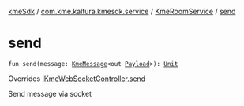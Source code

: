 [kmeSdk](../../index.md) / [com.kme.kaltura.kmesdk.service](../index.md) / [KmeRoomService](index.md) / [send](./send.md)

# send

`fun send(message: `[`KmeMessage`](../../com.kme.kaltura.kmesdk.ws.message/-kme-message/index.md)`<out `[`Payload`](../../com.kme.kaltura.kmesdk.ws.message/-kme-message/-payload/index.md)`>): `[`Unit`](https://kotlinlang.org/api/latest/jvm/stdlib/kotlin/-unit/index.html)

Overrides [IKmeWebSocketController.send](../../com.kme.kaltura.kmesdk.controller/-i-kme-web-socket-controller/send.md)

Send message via socket

